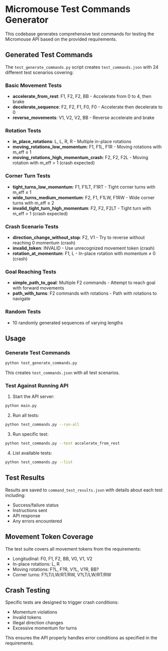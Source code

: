 # Micromouse Test Commands Generator

This codebase generates comprehensive test commands for testing the Micromouse API based on the provided requirements.

## Generated Test Commands

The `test_generate_commands.py` script creates `test_commands.json` with 24 different test scenarios covering:

### Basic Movement Tests
- **accelerate_from_rest**: F1, F2, F2, BB - Accelerate from 0 to 4, then brake
- **decelerate_sequence**: F2, F2, F1, F0, F0 - Accelerate then decelerate to 0
- **reverse_movements**: V1, V2, V2, BB - Reverse accelerate and brake

### Rotation Tests
- **in_place_rotations**: L, L, R, R - Multiple in-place rotations
- **moving_rotations_low_momentum**: F1, F1L, F1R - Moving rotations with m_eff ≤ 1
- **moving_rotations_high_momentum_crash**: F2, F2, F2L - Moving rotation with m_eff > 1 (crash expected)

### Corner Turn Tests
- **tight_turns_low_momentum**: F1, F1LT, F1RT - Tight corner turns with m_eff ≤ 1
- **wide_turns_medium_momentum**: F2, F1, F1LW, F1RW - Wide corner turns with m_eff ≤ 2
- **invalid_tight_turn_high_momentum**: F2, F2, F2LT - Tight turn with m_eff > 1 (crash expected)

### Crash Scenario Tests
- **direction_change_without_stop**: F2, V1 - Try to reverse without reaching 0 momentum (crash)
- **invalid_token**: INVALID - Use unrecognized movement token (crash)
- **rotation_at_momentum**: F1, L - In-place rotation with momentum ≠ 0 (crash)

### Goal Reaching Tests
- **simple_path_to_goal**: Multiple F2 commands - Attempt to reach goal with forward movements
- **path_with_turns**: F2 commands with rotations - Path with rotations to navigate

### Random Tests
- 10 randomly generated sequences of varying lengths

## Usage

### Generate Test Commands
```bash
python test_generate_commands.py
```
This creates `test_commands.json` with all test scenarios.

### Test Against Running API
1. Start the API server:
```bash
python main.py
```

2. Run all tests:
```bash
python test_commands.py --run-all
```

3. Run specific test:
```bash
python test_commands.py --test accelerate_from_rest
```

4. List available tests:
```bash
python test_commands.py --list
```

## Test Results
Results are saved to `command_test_results.json` with details about each test including:
- Success/failure status
- Instructions sent
- API response
- Any errors encountered

## Movement Token Coverage
The test suite covers all movement tokens from the requirements:
- Longitudinal: F0, F1, F2, BB, V0, V1, V2
- In-place rotations: L, R
- Moving rotations: F?L, F?R, V?L, V?R, BB?
- Corner turns: F?LT/LW/RT/RW, V?LT/LW/RT/RW

## Crash Testing
Specific tests are designed to trigger crash conditions:
- Momentum violations
- Invalid tokens
- Illegal direction changes
- Excessive momentum for turns

This ensures the API properly handles error conditions as specified in the requirements.
